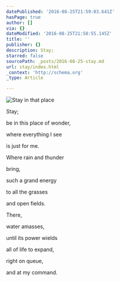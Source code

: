 ```yaml
---
datePublished: '2016-08-25T21:59:03.641Z'
hasPage: true
author: []
via: {}
dateModified: '2016-08-25T21:58:55.145Z'
title: ''
publisher: {}
description: Stay;
starred: false
sourcePath: _posts/2016-08-25-stay.md
url: stay/index.html
_context: 'http://schema.org'
_type: Article

---
```

![Stay in that place](https://the-grid-user-content.s3-us-west-2.amazonaws.com/f9f9346e-f728-4d41-afd2-7bf5bca1f2f1.jpg)

Stay;

be in this place of wonder,

where everything I see

is just for me.

Where rain and thunder

bring,

such a grand energy

to all the grasses

and open fields.

There,

water amasses,

until its power wields

all of life to expand,

right on queue,

and at my command.
